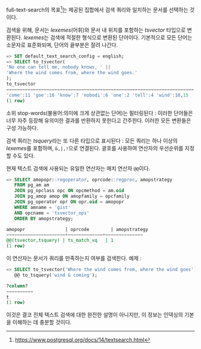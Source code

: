 
full-text-search의 목표[^1]는 제공된 집합에서 검색 쿼리와 일치하는 문서를 선택하는 것이다.

 검색을 위해, 문서는 *lexemes*(어휘)와 문서 내 위치를 포함하는 *tsvector* 타입으로 변환된다.
 *lexemes*는 검색에 적절한 형식으로 변환된 단어이다. 기본적으로 모든 단어는 소문자로 표준화되며, 단어의 끝부분은 잘려 나간다.

```sql
=> SET default_text_search_config = english;
=> SELECT to_tsvector(
'No one can tell me, nobody knows, ' ||
'Where the wind comes from, where the wind goes.'
);
to_tsvector
−−−−−−−−−−−−−−−−−−−−−−−−−−−−−−−−−−−−−−−−−−−−−−−−−−−−−−−−−−−−−−−−−−−−−−
'come':11 'goe':16 'know':7 'nobodi':6 'one':2 'tell':4 'wind':10,15
(1 row)
```

소위 stop-words(불용어:의미에 크게 상관없는 단어)는 필터링된다 : 이러한 단어들은 너무 자주 등장해 유의미한 결과를 반환하지 못한다고 간주한다. 이러한 모든 변환들은 구성 가능하다.

검색 쿼리는 *tsquery*라는 또 다른 타입으로 표시된다 : 모든 쿼리는 하나 이상의 *lexemes*를 포함하며, `&,|,!`으로 연결된다. 괄호를 사용하여 연산자의 우선순위를 지정할 수도 있다.

현재 텍스트 검색에 사용되는 유일한 연산자는 매치 연산자 `@@`이다.

```sql
=> SELECT amopopr::regoperator, oprcode::regproc, amopstrategy
   FROM pg_am am
   JOIN pg_opclass opc ON opcmethod = am.oid
   JOIN pg_amop amop ON amopfamily = opcfamily
   JOIN pg_operator opr ON opr.oid = amopopr
   WHERE amname = 'gist'
   AND opcname = 'tsvector_ops'
   ORDER BY amopstrategy;

amopopr               | oprcode        | amopstrategy
−−−−−−−−−−−−−−−−−−−−−−+−−−−−−−−−−−−−+−−−−−−−−−−−−−−
@@(tsvector,tsquery) | ts_match_vq   | 1
(1 row)
```

이 연산자는 문서가 쿼리를 만족하는지 여부를  검색한다. 
예제 : 

```sql
=> SELECT to_tsvector('Where the wind comes from, where the wind goes')
   @@ to_tsquery('wind & coming');

?column?
−−−−−−−−−−
t
(1 row)
```

이것은 결코 전체 텍스트 검색에 대한 완전한 설명이 아니지만, 이 정보는 인덱싱의 기본을 이해하는 데 충분할 것이다.



[^1]:https://www.postgresql.org/docs/14/textsearch.html